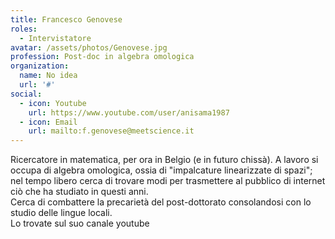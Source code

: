 ```yaml
---
title: Francesco Genovese
roles: 
  - Intervistatore
avatar: /assets/photos/Genovese.jpg
profession: Post-doc in algebra omologica
organization:
  name: No idea
  url: '#'
social:
  - icon: Youtube
    url: https://www.youtube.com/user/anisama1987
  - icon: Email
    url: mailto:f.genovese@meetscience.it
---
```


Ricercatore in matematica, per ora in Belgio (e in futuro chissà). 
A lavoro si occupa di algebra omologica, ossia di "impalcature linearizzate di spazi";  
nel tempo libero cerca di trovare modi per trasmettere al pubblico di internet ciò che ha studiato in questi anni.  
Cerca di combattere la precarietà del post-dottorato consolandosi con lo studio delle lingue locali.  
Lo trovate sul suo canale youtube
